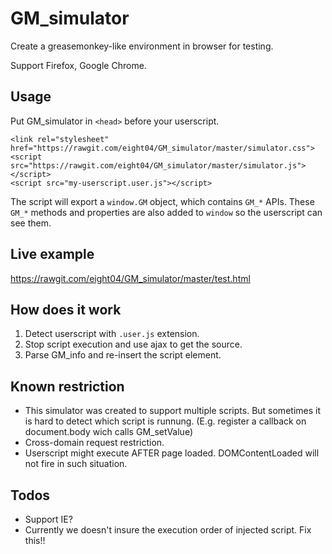 GM_simulator
============
Create a greasemonkey-like environment in browser for testing.

Support Firefox, Google Chrome.

Usage
-----
Put GM_simulator in `<head>` before your userscript.
```
<link rel="stylesheet" href="https://rawgit.com/eight04/GM_simulator/master/simulator.css">
<script src="https://rawgit.com/eight04/GM_simulator/master/simulator.js"></script>
<script src="my-userscript.user.js"></script>
```
The script will export a `window.GM` object, which contains `GM_*` APIs. These `GM_*` methods and properties are also added to `window` so the userscript can see them.

Live example
------------
<https://rawgit.com/eight04/GM_simulator/master/test.html>

How does it work
----------------
1. Detect userscript with `.user.js` extension.
2. Stop script execution and use ajax to get the source.
3. Parse GM_info and re-insert the script element.

Known restriction
-----------------
* This simulator was created to support multiple scripts. But sometimes it is hard to detect which script is runnung. (E.g. register a callback on document.body wich calls GM_setValue)
* Cross-domain request restriction.
* Userscript might execute AFTER page loaded. DOMContentLoaded will not fire in such situation.

Todos
-----
* Support IE?
* Currently we doesn't insure the execution order of injected script. Fix this!!
